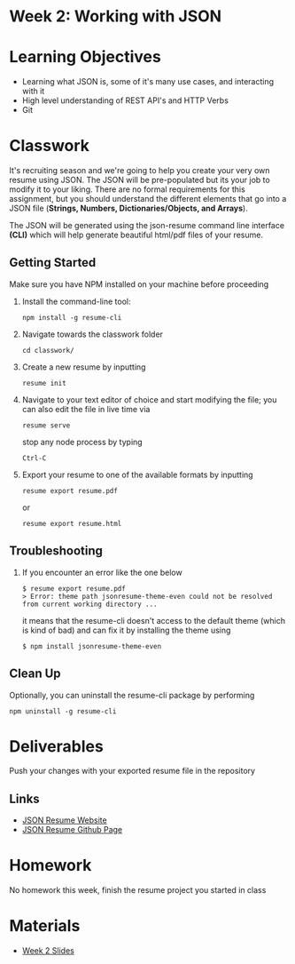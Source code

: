 # Week 2: Working with JSON


# Learning Objectives
- Learning what JSON is, some of it's many use cases, and interacting with it 
- High level understanding of REST API's and HTTP Verbs
- Git 

# Classwork
It's recruiting season and we're going to help you create your very own resume using JSON. The JSON will be pre-populated but its your job to modify it to your liking. There are no formal requirements for this assignment, but you should understand the different elements that go into a JSON file (**Strings, Numbers, Dictionaries/Objects, and Arrays**).  

The JSON will be generated using the json-resume command line interface **(CLI)** which will help generate beautiful html/pdf files of your resume.   

## Getting Started
Make sure you have NPM installed on your machine before proceeding
1. Install the command-line tool:

    ```
    npm install -g resume-cli
    ```

2. Navigate towards the classwork folder
    ```
    cd classwork/
    ```
3. Create a new resume by inputting 
    ```
    resume init
    ```
4. Navigate to your text editor of choice and start modifying the file; you can also edit the file in live time via
    ```
    resume serve
    ```
    stop any node process by typing 
    ```
    Ctrl-C
    ```
5. Export your resume to one of the available formats by inputting 
    ```
    resume export resume.pdf
    ```
    or
    ```
    resume export resume.html
    ```
## Troubleshooting
1. If you encounter an error like the one below 
    ```
    $ resume export resume.pdf 
    > Error: theme path jsonresume-theme-even could not be resolved from current working directory ...
    ```
    it means that the resume-cli doesn't access to the default theme (which is kind of bad) and can fix it by installing the theme using
    ```
    $ npm install jsonresume-theme-even
    ```
## Clean Up
Optionally, you can uninstall the resume-cli package by performing
```
npm uninstall -g resume-cli
```
# Deliverables
Push your changes with your exported resume file in the repository

## Links
- [JSON Resume Website ](https://jsonresume.org/) 
- [JSON Resume Github Page](https://github.com/jsonresume/resume-cli)


# Homework
No homework this week, finish the resume project you started in class

# Materials
- [Week 2 Slides](https://docs.google.com/presentation/d/1qUem7kvlVGblh6rOPugepUgLxjmQyPVx71GJoVGtcMY/edit#slide=id.p)
